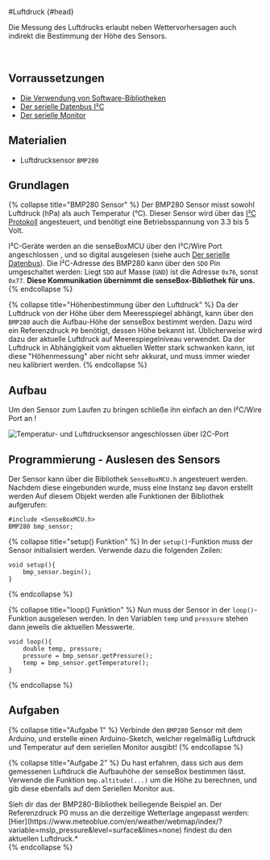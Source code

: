 #Luftdruck {#head}

<div class="description">Die Messung des Luftdrucks erlaubt neben Wettervorhersagen auch indirekt die Bestimmung der Höhe des Sensors.
</div>
<div class="line">
    <br>
    <br>
</div>

## Vorraussetzungen
- [Die Verwendung von Software-Bibliotheken](../../erste-schritte/board-support-packages-installieren.md)
- [Der serielle Datenbus I²C](../../grundlagen/serielle_datenbus.md)
- [Der serielle Monitor](../../grundlagen/der_serielle_monitor.md)

## Materialien
- Luftdrucksensor `BMP280`

## Grundlagen

{% collapse title="BMP280 Sensor" %}
Der BMP280 Sensor misst sowohl Luftdruck (hPa) als auch Temperatur (°C).
Dieser Sensor wird über das [I²C Protokoll](../../grundlagen/serielle_datenbus.md) angesteuert, und benötigt eine Betriebsspannung von 3.3 bis 5 Volt.

I²C-Geräte werden an die senseBoxMCU über den I²C/Wire Port angeschlossen , und so digital ausgelesen (siehe auch [Der serielle Datenbus](../../grundlagen/serielle_datenbus.md)).
Die I²C-Adresse des BMP280 kann über den `SDO` Pin umgeschaltet werden:
Liegt `SDO` auf Masse (`GND`) ist die Adresse `0x76`, sonst `0x77`. <b>Diese Kommunikation übernimmt die senseBox-Bibliothek für uns.</b>
{% endcollapse %}

{% collapse title="Höhenbestimmung über den Luftdruck" %}
Da der Luftdruck von der Höhe über dem Meeresspiegel abhängt, kann über den `BMP280` auch die Aufbau-Höhe der senseBox bestimmt werden. Dazu wird ein Referenzdruck `P0` benötigt, dessen Höhe bekannt ist. Üblicherweise wird dazu der aktuelle Luftdruck auf Meerespiegelniveau verwendet.
Da der Luftdruck in Abhängigkeit vom aktuellen Wetter stark schwanken kann, ist diese "Höhenmessung" aber nicht sehr akkurat, und muss immer wieder neu kalibriert werden.
{% endcollapse %}

## Aufbau
Um den Sensor zum Laufen zu bringen schließe ihn einfach an den I²C/Wire Port an !



![Temperatur- und Luftdrucksensor angeschlossen über I2C-Port](../../../../pictures/diy-station/wired_bmp.png)

## Programmierung - Auslesen des Sensors
Der Sensor kann über die Bibliothek `SenseBoxMCU.h` angesteuert werden.
Nachdem diese eingebunden wurde, muss eine Instanz `bmp` davon erstellt werden
Auf diesem Objekt werden alle Funktionen der Bibliothek aufgerufen:

```arduino
#include <SenseBoxMCU.h>
BMP280 bmp_sensor;
```

{% collapse title="setup() Funktion" %}
In der `setup()`-Funktion muss der Sensor initialisiert werden. Verwende dazu die folgenden Zeilen:

```arduino
void setup(){
    bmp_sensor.begin();
}
```
{% endcollapse %}

{% collapse title="loop() Funktion" %}
Nun muss der Sensor in der `loop()`-Funktion ausgelesen werden.
In den Variablen `temp` und `pressure` stehen dann jeweils die aktuellen Messwerte.

```arduino
void loop(){
    double temp, pressure;
    pressure = bmp_sensor.getPressure();
    temp = bmp_sensor.getTemperature();
}
```
{% endcollapse %}

## Aufgaben

{% collapse title="Aufgabe 1" %}
Verbinde den `BMP280` Sensor mit dem Arduino, und erstelle einen Arduino-Sketch, welcher regelmäßig Luftdruck und Temperatur auf dem seriellen Monitor ausgibt!
{% endcollapse %}

{% collapse title="Aufgabe 2" %}
Du hast erfahren, dass sich aus dem gemessenen Luftdruck die Aufbauhöhe der senseBox bestimmen lässt.
Verwende die Funktion `bmp.altitude(...)` um die Höhe zu berechnen, und gib diese ebenfalls auf dem Seriellen Monitor aus.

<div class="box_info">
    <i class="fa fa-info fa-fw" aria-hidden="true" style="color: #42acf3;"></i>
    Sieh dir das der BMP280-Bibliothek beiliegende Beispiel an. Der Referenzdruck P0 muss an die derzeitige Wetterlage angepasst werden: [Hier](https://www.meteoblue.com/en/weather/webmap/index/?variable=mslp_pressure&level=surface&lines=none) findest du den aktuellen Luftdruck.*
</div>
{% endcollapse %}